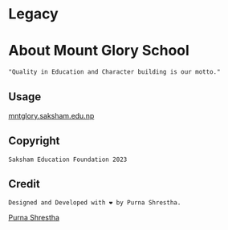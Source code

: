 <!-- Quality education and character building are the pillars of Mount Glory English Boarding High School. With experienced educators and a commitment to excellence, we empower students to reach their full potential. Join us for a transformative learning experience that prepares you for a successful future. -->

# Legacy

# About Mount Glory School
```
"Quality in Education and Character building is our motto."
```

## Usage

[mntglory.saksham.edu.np](https://mntglory.saksham.edu.np)

## Copyright

```
Saksham Education Foundation 2023
```

## Credit

```
Designed and Developed with ❤️ by Purna Shrestha.
```
[Purna Shrestha](https://purnashrestha.com.np/)
